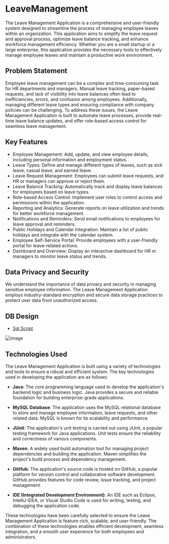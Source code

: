 # LeaveManagement

The Leave Management Application is a comprehensive and user-friendly system designed to streamline the process of managing employee leaves within an organization. This application aims to simplify the leave request and approval process, optimize leave balance tracking, and enhance workforce management efficiency. Whether you are a small startup or a large enterprise, this application provides the necessary tools to effectively manage employee leaves and maintain a productive work environment.

## Problem Statement
Employee leave management can be a complex and time-consuming task for HR departments and managers. Manual leave tracking, paper-based requests, and lack of visibility into leave balances often lead to inefficiencies, errors, and confusion among employees. Additionally, managing different leave types and ensuring compliance with company policies can be challenging. To address these issues, the Leave Management Application is built to automate leave processes, provide real-time leave balance updates, and offer role-based access control for seamless leave management.

## Key Features
- Employee Management: Add, update, and view employee details, including personal information and employment status.
- Leave Types: Define and manage different types of leaves, such as sick leave, casual leave, and earned leave.
- Leave Request Management: Employees can submit leave requests, and HR or managers can approve or reject them.
- Leave Balance Tracking: Automatically track and display leave balances for employees based on leave types.
- Role-based Access Control: Implement user roles to control access and permissions within the application.
- Reporting and Analytics: Generate reports on leave utilization and trends for better workforce management.
- Notifications and Reminders: Send email notifications to employees for leave approval and reminders.
- Public Holidays and Calendar Integration: Maintain a list of public holidays and integrate with the calendar system.
- Employee Self-Service Portal: Provide employees with a user-friendly portal for leave-related actions.
- Dashboard and Overview: Display an interactive dashboard for HR or managers to monitor leave status and trends.

## Data Privacy and Security
We understand the importance of data privacy and security in managing sensitive employee information. The Leave Management Application employs industry-standard encryption and secure data storage practices to protect user data from unauthorized access.

## DB Design
- [Sql Script](https://github.com/fssa-batch3/sec_c_pranaw.murugesan__corejava_project_2/blob/main/src/main/sql/ProjectQueries.sql)

![image](https://github.com/fssa-batch3/sec_c_pranaw.murugesan__corejava_project_2/assets/85377859/ce720e47-0141-49ff-866e-893a400484c3)

## Technologies Used

The Leave Management Application is built using a variety of technologies and tools to ensure a robust and efficient system. The key technologies used in developing the application are as follows:

- **Java**: The core programming language used to develop the application's backend logic and business logic. Java provides a secure and reliable foundation for building enterprise-grade applications.

- **MySQL Database**: The application uses the MySQL relational database to store and manage employee information, leave requests, and other related data. MySQL is known for its scalability and performance.

- **JUnit**: The application's unit testing is carried out using JUnit, a popular testing framework for Java applications. Unit tests ensure the reliability and correctness of various components.

- **Maven**: A widely used build automation tool for managing project dependencies and building the application. Maven simplifies the project's build process and dependency management.

- **GitHub**: The application's source code is hosted on GitHub, a popular platform for version control and collaborative software development. GitHub provides features for code review, issue tracking, and project management.

- **IDE (Integrated Development Environment)**: An IDE such as Eclipse, IntelliJ IDEA, or Visual Studio Code is used for writing, testing, and debugging the application code.

These technologies have been carefully selected to ensure the Leave Management Application is feature-rich, scalable, and user-friendly. The combination of these technologies enables efficient development, seamless integration, and a smooth user experience for both employees and administrators.
